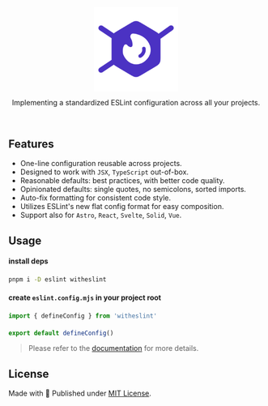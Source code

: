 <br>

<p align="center">
  <img src="https://github.com/witheslint/static/raw/main/icons/witheslint.svg" alt="witheslint" align="center" width="33%" height="33%" />
</p>

<p align="center">Implementing a standardized ESLint configuration across all your projects.</p>

<br>

## Features

- One-line configuration reusable across projects.
- Designed to work with `JSX`, `TypeScript` out-of-box.
- Reasonable defaults: best practices, with better code quality.
- Opinionated defaults: single quotes, no semicolons, sorted imports.
- Auto-fix formatting for consistent code style.
- Utilizes ESLint's new flat config format for easy composition.
- Support also for `Astro`, `React`, `Svelte`, `Solid`, `Vue`.

## Usage

#### install deps

```zsh
pnpm i -D eslint witheslint
```

#### create `eslint.config.mjs` in your project root

```js
import { defineConfig } from 'witheslint'

export default defineConfig()
```

> Please refer to the [documentation](https://witheslint.github.io) for more details.


## License

Made with 💖 Published under [MIT License](./LICENSE).
